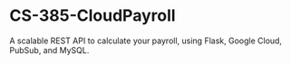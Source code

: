 # CS-385-CloudPayroll

A scalable REST API to calculate your payroll, using Flask, Google Cloud, PubSub, and MySQL.
